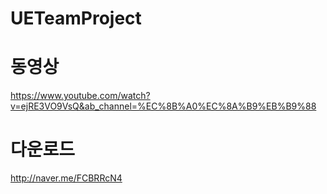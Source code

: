 # UETeamProject

# 동영상
https://www.youtube.com/watch?v=ejRE3VO9VsQ&ab_channel=%EC%8B%A0%EC%8A%B9%EB%B9%88

# 다운로드
http://naver.me/FCBRRcN4
